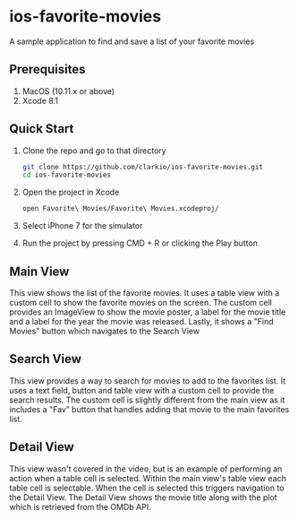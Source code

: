 # ios-favorite-movies
A sample application to find and save a list of your favorite movies

## Prerequisites
1. MacOS (10.11.x or above)
2. Xcode 8.1

## Quick Start
1. Clone the repo and go to that directory
    ```bash
    git clone https://github.com/clarkio/ios-favorite-movies.git
    cd ios-favorite-movies
    ```

2. Open the project in Xcode
    ```bash
    open Favorite\ Movies/Favorite\ Movies.xcodeproj/
    ```
3. Select iPhone 7 for the simulator
4. Run the project by pressing CMD + R or clicking the Play button

## Main View
This view shows the list of the favorite movies. It uses a table view with a custom cell to show the favorite movies on the screen. The custom cell provides an ImageView to show the movie poster, a label for the movie title and a label for the year the movie was released. Lastly, it shows a "Find Movies" button which navigates to the Search View

## Search View
This view provides a way to search for movies to add to the favorites list. It uses a text field, button and table view with a custom cell to provide the search results. The custom cell is slightly different from the main view as it includes a "Fav" button that handles adding that movie to the main favorites list.

## Detail View
This view wasn't covered in the video, but is an example of performing an action when a table cell is selected. Within the main view's table view each table cell is selectable. When the cell is selected this triggers navigation to the Detail View. The Detail View shows the movie title along with the plot which is retrieved from the OMDb API.
